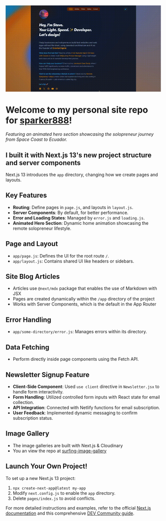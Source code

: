 ![Home Animation](public/home-anim.gif)

# Welcome to my personal site repo for [sparker888](https://sparker888.com)!

*Featuring an animated hero section showcasing the solopreneur journey from Space Coast to Ecuador.*

## I built it with Next.js 13's new project structure and server components

Next.js 13 introduces the `app` directory, changing how we create pages and layouts. 

## Key Features
- **Routing**: Define pages in `page.js`, and layouts in `layout.js`.
- **Server Components**: By default, for better performance.
- **Error and Loading States**: Managed by `error.js` and `loading.js`.
- **Animated Hero Section**: Dynamic home animation showcasing the remote solopreneur lifestyle.

## Page and Layout
- `app/page.js`: Defines the UI for the root route `/`.
- `app/layout.js`: Contains shared UI like headers or sidebars.

## Site Blog Articles 
- Articles use `@next/mdx` package that enables the use of Markdown with JSX
- Pages are created dynamically within the `/app` directory of the project
- Works with Server Components, which is the default in the App Router

## Error Handling
- `app/some-directory/error.js`: Manages errors within its directory.

## Data Fetching
- Perform directly inside page components using the Fetch API.

## Newsletter Signup Feature
- **Client-Side Component**: Used `use client` directive in `Newsletter.jsx` to handle form interactivity.
- **Form Handling**: Utilized controlled form inputs with React state for email collection.
- **API Integration**: Connected with Netlify functions for email subscription.
- **User Feedback**: Implemented dynamic messaging to confirm subscription status.

## Image Gallery
- The image galleries are built with Next.js & Cloudinary
- You an view the repo at [surfing-image-gallery](https://github.com/sparker888/surfing-image-gallery)

## Launch Your Own Project!
To set up a new Next.js 13 project:

1. `npx create-next-app@latest my-app`
2. Modify `next.config.js` to enable the `app` directory.
3. Delete `pages/index.js` to avoid conflicts.

For more detailed instructions and examples, refer to the official [Next.js documentation](https://nextjs.org/docs/routing/pages-and-layouts) and this comprehensive [DEV Community guide](https://dev.to/thesanjeevsharma/next-js-13-working-with-the-new-app-directory-4m38).
